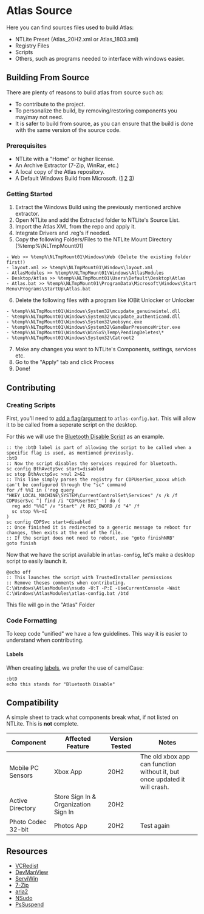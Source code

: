 # Atlas Source
Here you can find sources files used to build Atlas:
- NTLite Preset (Atlas_20H2.xml or Atlas_1803.xml)
- Registry Files
- Scripts
- Others, such as programs needed to interface with windows easier.

## Building From Source

There are plenty of reasons to build atlas from source such as:
- To contribute to the project.
- To personalize the build, by removing/restoring components you may/may not need.
- It is safer to build from source, as you can ensure that the build is done with the same version of the source code.

### Prerequisites

- NTLite with a "Home" or higher license.
- An Archive Extractor (7-Zip, WinRar, etc.)
- A local copy of the Atlas repository.
- A Default Windows Build from Microsoft. ([1](https://tb.rg-adguard.net/) [2](https://www.heidoc.net/joomla/technology-science/microsoft/67-microsoft-windows-iso-download-tool) [3](https://uupdump.net/known.php?q=19042.631))

### Getting Started

1. Extract the Windows Build using the previously mentioned archive extractor.
2. Open NTLite and add the Extracted folder to NTLite's Source List.
3. Import the Atlas XML from the repo and apply it.
4. Integrate Drivers and .reg's if needed.
5. Copy the following Folders/Files to the NTLite Mount Directory (%temp%\NLTmpMount01)
  ```
  - Web >> %temp%\NLTmpMount01\Windows\Web (Delete the existing folder first!)
  - layout.xml >> %temp%\NLTmpMount01\Windows\layout.xml
  - AtlasModules >> %temp%\NLTmpMount01\Windows\AtlasModules
  - Desktop/Atlas >> %temp%\NLTmpMount01\Users\Default\Desktop\Atlas
  - Atlas.bat >> %temp%\NLTmpMount01\ProgramData\Microsoft\Windows\Start Menu\Programs\StartUp\Atlas.bat
  ```
6. Delete the following files with a program like IOBit Unlocker or Unlocker
  ```
  - %temp%\NLTmpMount01\Windows\System32\mcupdate_genuineintel.dll
  - %temp%\NLTmpMount01\Windows\System32\mcupdate_authenticamd.dll
  - %temp%\NLTmpMount01\Windows\System32\mobsync.exe
  - %temp%\NLTmpMount01\Windows\System32\GameBarPresenceWriter.exe
  - %temp%\NLTmpMount01\Windows\WinSxS\Temp\PendingDeletes\*
  - %temp%\NLTmpMount01\Windows\System32\Catroot2
  ```
7. Make any changes you want to NTLite's Components, settings, services etc.
8. Go to the "Apply" tab and click Process
9. Done!
## Contributing

### Creating Scripts
First, you'll need to [add a flag/argument](https://github.com/Atlas-OS/Atlas/blob/628f8305a116f2cc7d6eff258952961b83b9647f/src/20H2/AtlasModules/atlas-config.bat#L44) to `atlas-config.bat`. This will allow it to be called from a seperate script on the desktop.

For this we will use the [Bluetooth Disable Script](hhttps://github.com/Atlas-OS/Atlas/blob/628f8305a116f2cc7d6eff258952961b83b9647f/src/20H2/AtlasModules/atlas-config.bat#L1235) as an example. 

```batch
:: the :btD label is part of allowing the script to be called when a specific flag is used, as mentioned previously.
:btD
:: Now the script disables the services required for bluetooth.
sc config BthAvctpSvc start=disabled
sc stop BthAvctpSvc >nul 2>&1
:: This line simply parses the registry for CDPUserSvc_xxxxx which can't be configured through the "sc" command
for /f %%I in ('reg query "HKEY_LOCAL_MACHINE\SYSTEM\CurrentControlSet\Services" /s /k /f CDPUserSvc ^| find /i "CDPUserSvc" ') do (
  reg add "%%I" /v "Start" /t REG_DWORD /d "4" /f
  sc stop %%~nI
)
sc config CDPSvc start=disabled
:: Once finished it is redirected to a generic message to reboot for changes, then exits at the end of the file.
:: If the script does not need to reboot, use "goto finishNRB"
goto finish
```

Now that we have the script available in `atlas-config`, let's make a desktop script to easily launch it.

```batch
@echo off
:: This launches the script with TrustedInstaller permissions
:: Remove theses comments when contributing.
C:\Windows\AtlasModules\nsudo -U:T -P:E -UseCurrentConsole -Wait C:\Windows\AtlasModules\atlas-config.bat /btd
```

This file will go in the "Atlas" Folder

### Code Formatting

To keep code "unified" we have a few guidelines. This way it is easier to understand when contributing.

#### Labels

When creating [labels](http://elearning.algonquincollege.com/coursemat/viljoed/gis8746/concepts/dosbatch/advanced/labels.htm), we prefer the use of camelCase:

```batch
:btD
echo this stands for "Bluetooth Disable"
```

## Compatibility

A simple sheet to track what components break what, if not listed on NTLite. This is **not** complete.

| Component          | Affected Feature                     | Version Tested | Notes                                                                     |
| ------------------ | ------------------------------------ | -------------- | ------------------------------------------------------------------------- |
| Mobile PC Sensors  | Xbox App                             | 20H2           | The old xbox app can function without it, but once updated it will crash. |
| Active Directory   | Store Sign In & Organization Sign In | 20H2           |                                                                           |
| Photo Codec 32-bit | Photos App                           | 20H2           | Test again                                                                |

## Resources
- [VCRedist](https://github.com/abbodi1406/vcredist)
- [DevManView](https://www.nirsoft.net/utils/device_manager_view.html)
- [ServiWin](https://www.nirsoft.net/utils/serviwin.html)
- [7-Zip](https://www.7-zip.org)
- [aria2](https://github.com/aria2/aria2)
- [NSudo](https://github.com/m2team/NSudo)
- [PsSuspend](https://docs.microsoft.com/en-us/sysinternals/downloads/pssuspend)
